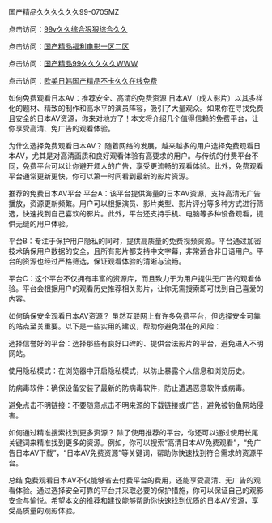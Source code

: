 
国产精品久久久久久久99-0705MZ

点击访问：<a href="https://heiliaowzu4ur.pages.dev">99v久久综合狠狠综合久久</a>

点击访问：<a href="https://heiliaozj3tjd.pages.dev">国产精品福利电影一区二区</a>

点击访问：<a href="https://heiliaoe8ajia.pages.dev">国产精品99久久久久久WWW</a>

点击访问：<a href="https://heiliaoxqkkct.pages.dev">欧美日韩国产精品不卡久久在线免费</a>


如何免费观看日本AV：推荐安全、高清的免费资源
日本AV（成人影片）以其多样化的题材、精致的制作和高水平的演员阵容，吸引了大量观众。如果你在寻找免费且安全的日本AV资源，你来对地方了！本文将介绍几个值得信赖的免费平台，让你享受高清、免广告的观看体验。

为什么选择免费观看日本AV？
随着网络的发展，越来越多的用户选择免费观看日本AV，尤其是对高清画质和良好观看体验有高要求的用户。与传统的付费平台不同，免费平台可以让你避开烦人的广告，享受更流畅的观看体验。此外，免费观看平台通常更新更快，你可以第一时间看到最新的影片资源。

推荐的免费日本AV平台
平台A：该平台提供海量的日本AV资源，支持高清无广告播放，资源更新频繁。用户可以根据演员、影片类型、影片评分等多种方式进行筛选，快速找到自己喜欢的影片。此外，平台还支持手机、电脑等多种设备观看，提供无缝的用户体验。

平台B：专注于保护用户隐私的同时，提供高质量的免费视频资源。平台通过加密技术确保用户数据的安全，且所有影片都支持中文字幕，非常适合非日语用户。平台的资源也经过严格筛选，保证观看体验的清晰与流畅。

平台C：这个平台不仅拥有丰富的资源库，而且致力于为用户提供无广告的观看体验。平台会根据用户的观看历史推荐相关影片，让你无需搜索即可找到自己喜爱的内容。

如何确保安全观看日本AV资源？
虽然互联网上有许多免费平台，但选择安全可靠的站点至关重要。以下是一些实用的建议，帮助你避免潜在的风险：

选择信誉好的平台：选择那些有良好口碑的、提供合法影片的平台，避免进入不明网站。

使用隐私模式：在浏览器中开启隐私模式，以防止暴露个人信息和浏览历史。

防病毒软件：确保设备安装了最新的防病毒软件，防止遭遇恶意软件或病毒。

避免点击不明链接：不要随意点击不明来源的下载链接或广告，避免被钓鱼网站侵害。

如何通过精准搜索找到更多资源？
除了使用推荐的平台，你还可以通过使用长尾关键词来精准找到更多的资源。例如，你可以搜索“高清日本AV免费观看”，“免广告日本AV下载”，“日本AV免费资源”等关键词，帮助你快速找到符合需求的资源平台。

总结
免费观看日本AV不仅能够省去付费平台的费用，还能享受高清、无广告的观看体验。通过选择安全可靠的平台并采取必要的保护措施，你可以保证自己的观影安全与愉悦。希望本文的推荐和建议能够帮助你快速找到优质的日本AV资源，享受高质量的观影体验。




<span style="display:none;">[Canonical link](  ）</span>
